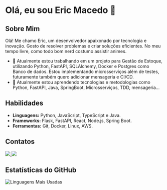 # Olá, eu sou Eric Macedo 👋

## Sobre Mim

Olá! Me chamo Eric, um desenvolvedor apaixonado por tecnologia e inovação. Gosto de resolver problemas e criar soluções eficientes. No meu tempo livre, como todo bom nerd costumo assistir animes.

- 🔭 Atualmente estou trabalhando em um projeto para Gestão de Estoque, utilizando Python, FastAPI, SQLAlchemy, Docker e Postgres como Banco de dados. Estou implementando microsserviços além de testes, futuramente também quero adicionar mensageria e CI/CD.
- 🌱 Atualmente estou aprendendo tecnologias e metodologias como Python, FastAPI, Java, SpringBoot, Microsserviços, TDD, mensageria...

## Habilidades

- **Linguagens:** Python, JavaScript, TypeScript e Java.
- **Frameworks:** Flask, FastAPI, React, Node.js, Spring Boot.
- **Ferramentas:** Git, Docker, Linux, AWS.

## Contatos

<p align="left">
  <a href="https://www.linkedin.com/in/eric-macedo-dev/" target="_blank" alt="LinkedIn">
    <img src="https://img.shields.io/badge/-LinkedIn-%230077B5?style=for-the-badge&logo=linkedin&logoColor=white" target="_blank"/>
  </a>
  <a href="mailto:ericthr42@gmail.com" target="_blank" alt="Email">
    <img src="https://img.shields.io/badge/Email-D14836?style=for-the-badge&logo=gmail&logoColor=white"/>
  </a>
</p>

## Estatísticas do GitHub

![Linguagens Mais Usadas](https://github-readme-stats.vercel.app/api/top-langs/?username=ericDK89&layout=compact&theme=radical)
